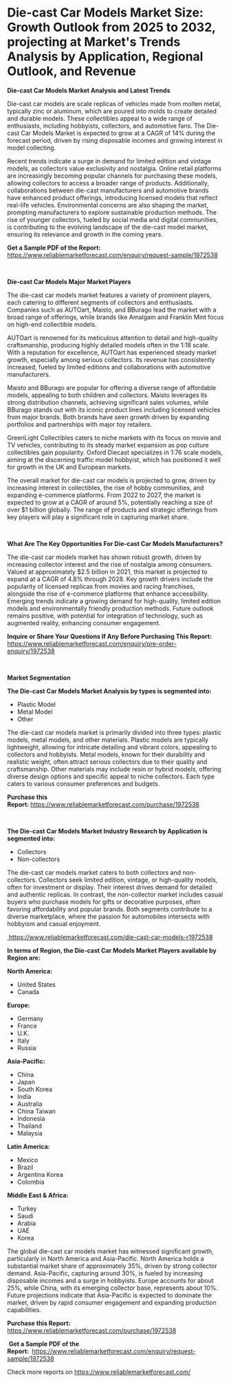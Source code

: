 <p><h1>Die-cast Car Models Market Size: Growth Outlook from 2025 to 2032, projecting at Market's Trends Analysis by Application, Regional Outlook, and Revenue</h1></p><p><strong>Die-cast Car Models Market Analysis and Latest Trends</strong></p>
<p><p>Die-cast car models are scale replicas of vehicles made from molten metal, typically zinc or aluminum, which are poured into molds to create detailed and durable models. These collectibles appeal to a wide range of enthusiasts, including hobbyists, collectors, and automotive fans. The Die-cast Car Models Market is expected to grow at a CAGR of 14% during the forecast period, driven by rising disposable incomes and growing interest in model collecting.</p><p>Recent trends indicate a surge in demand for limited edition and vintage models, as collectors value exclusivity and nostalgia. Online retail platforms are increasingly becoming popular channels for purchasing these models, allowing collectors to access a broader range of products. Additionally, collaborations between die-cast manufacturers and automotive brands have enhanced product offerings, introducing licensed models that reflect real-life vehicles. Environmental concerns are also shaping the market, prompting manufacturers to explore sustainable production methods. The rise of younger collectors, fueled by social media and digital communities, is contributing to the evolving landscape of the die-cast model market, ensuring its relevance and growth in the coming years.</p></p>
<p><strong>Get a Sample PDF of the Report:&nbsp;</strong> <a href="https://www.reliablemarketforecast.com/enquiry/request-sample/1972538?utm_campaign=3176&utm_medium=2&utm_source=Github&utm_content=ia&utm_term=06042025&utm_id=die-cast-car-models">https://www.reliablemarketforecast.com/enquiry/request-sample/1972538</a></p>
<p>&nbsp;</p>
<p><strong>Die-cast Car Models Major Market Players</strong></p>
<p><p>The die-cast car models market features a variety of prominent players, each catering to different segments of collectors and enthusiasts. Companies such as AUTOart, Maisto, and BBurago lead the market with a broad range of offerings, while brands like Amalgam and Franklin Mint focus on high-end collectible models. </p><p>AUTOart is renowned for its meticulous attention to detail and high-quality craftsmanship, producing highly detailed models often in the 1:18 scale. With a reputation for excellence, AUTOart has experienced steady market growth, especially among serious collectors. Its revenue has consistently increased, fueled by limited editions and collaborations with automotive manufacturers.</p><p>Maisto and BBurago are popular for offering a diverse range of affordable models, appealing to both children and collectors. Maisto leverages its strong distribution channels, achieving significant sales volumes, while BBurago stands out with its iconic product lines including licensed vehicles from major brands. Both brands have seen growth driven by expanding portfolios and partnerships with major toy retailers.</p><p>GreenLight Collectibles caters to niche markets with its focus on movie and TV vehicles, contributing to its steady market expansion as pop culture collectibles gain popularity. Oxford Diecast specializes in 1:76 scale models, aiming at the discerning traffic model hobbyist, which has positioned it well for growth in the UK and European markets.</p><p>The overall market for die-cast car models is projected to grow, driven by increasing interest in collectibles, the rise of hobby communities, and expanding e-commerce platforms. From 2022 to 2027, the market is expected to grow at a CAGR of around 5%, potentially reaching a size of over $1 billion globally. The range of products and strategic offerings from key players will play a significant role in capturing market share.</p></p>
<p>&nbsp;</p>
<p><strong>What Are The Key Opportunities For Die-cast Car Models Manufacturers?</strong></p>
<p><p>The die-cast car models market has shown robust growth, driven by increasing collector interest and the rise of nostalgia among consumers. Valued at approximately $2.5 billion in 2021, this market is projected to expand at a CAGR of 4.8% through 2028. Key growth drivers include the popularity of licensed replicas from movies and racing franchises, alongside the rise of e-commerce platforms that enhance accessibility. Emerging trends indicate a growing demand for high-quality, limited edition models and environmentally friendly production methods. Future outlook remains positive, with potential for integration of technology, such as augmented reality, enhancing consumer engagement.</p></p>
<p><strong>Inquire or Share Your Questions If Any Before Purchasing This Report:</strong> <a href="https://www.reliablemarketforecast.com/enquiry/pre-order-enquiry/1972538?utm_campaign=3176&utm_medium=2&utm_source=Github&utm_content=ia&utm_term=06042025&utm_id=die-cast-car-models">https://www.reliablemarketforecast.com/enquiry/pre-order-enquiry/1972538</a></p>
<p>&nbsp;</p>
<p><strong>Market Segmentation</strong></p>
<p><strong>The Die-cast Car Models Market Analysis by types is segmented into:</strong></p>
<p><ul><li>Plastic Model</li><li>Metal Model</li><li>Other</li></ul></p>
<p><p>The die-cast car models market is primarily divided into three types: plastic models, metal models, and other materials. Plastic models are typically lightweight, allowing for intricate detailing and vibrant colors, appealing to collectors and hobbyists. Metal models, known for their durability and realistic weight, often attract serious collectors due to their quality and craftsmanship. Other materials may include resin or hybrid models, offering diverse design options and specific appeal to niche collectors. Each type caters to various consumer preferences and budgets.</p></p>
<p><strong>Purchase this Report:&nbsp;</strong><a href="https://www.reliablemarketforecast.com/purchase/1972538?utm_campaign=3176&utm_medium=2&utm_source=Github&utm_content=ia&utm_term=06042025&utm_id=die-cast-car-models">https://www.reliablemarketforecast.com/purchase/1972538</a></p>
<p>&nbsp;</p>
<p><strong>The Die-cast Car Models Market Industry Research by Application is segmented into:</strong></p>
<p><ul><li>Collectors</li><li>Non-collectors</li></ul></p>
<p><p>The die-cast car models market caters to both collectors and non-collectors. Collectors seek limited edition, vintage, or high-quality models, often for investment or display. Their interest drives demand for detailed and authentic replicas. In contrast, the non-collector market includes casual buyers who purchase models for gifts or decorative purposes, often favoring affordability and popular brands. Both segments contribute to a diverse marketplace, where the passion for automobiles intersects with hobbyism and casual enjoyment.</p></p>
<p><a href="https://www.reliablemarketforecast.com/die-cast-car-models-r1972538?utm_campaign=3176&utm_medium=2&utm_source=Github&utm_content=ia&utm_term=06042025&utm_id=die-cast-car-models">&nbsp;https://www.reliablemarketforecast.com/die-cast-car-models-r1972538</a></p>
<p><strong>In terms of Region, the Die-cast Car Models Market Players available by Region are:</strong></p>
<p>
    <p> <strong> North America: </strong>
        <ul>
            <li>United States</li>
            <li>Canada</li>
        </ul>
        </p> 
    <p> <strong> Europe: </strong>
        <ul>
            <li>Germany</li>
            <li>France</li>
            <li>U.K.</li>
            <li>Italy</li>
            <li>Russia</li>
        </ul>
        </p> 
    <p> <strong> Asia-Pacific: </strong>
        <ul>
            <li>China</li>
            <li>Japan</li>
            <li>South Korea</li>
            <li>India</li>
            <li>Australia</li>
            <li>China Taiwan</li>
            <li>Indonesia</li>
            <li>Thailand</li>
            <li>Malaysia</li>
        </ul>
        </p> 
    <p> <strong> Latin America: </strong>
        <ul>
            <li>Mexico</li>
            <li>Brazil</li>
            <li>Argentina Korea</li>
            <li>Colombia</li>
        </ul>
        </p> 
    <p> <strong> Middle East & Africa: </strong>
        <ul>
            <li>Turkey</li>
            <li>Saudi</li>
            <li>Arabia</li>
            <li>UAE</li>
            <li>Korea</li>
        </ul>
    </p>
    </p>
<p><p>The global die-cast car models market has witnessed significant growth, particularly in North America and Asia-Pacific. North America holds a substantial market share of approximately 35%, driven by strong collector demand. Asia-Pacific, capturing around 30%, is fueled by increasing disposable incomes and a surge in hobbyists. Europe accounts for about 25%, while China, with its emerging collector base, represents about 10%. Future projections indicate that Asia-Pacific is expected to dominate the market, driven by rapid consumer engagement and expanding production capabilities.</p></p>
<p><strong>Purchase this Report: </strong><a href="https://www.reliablemarketforecast.com/purchase/1972538?utm_campaign=3176&utm_medium=2&utm_source=Github&utm_content=ia&utm_term=06042025&utm_id=die-cast-car-models">https://www.reliablemarketforecast.com/purchase/1972538</a></p>
<p>&nbsp;<strong>Get a Sample PDF of the Report:&nbsp;&nbsp;</strong><a href="https://www.reliablemarketforecast.com/enquiry/request-sample/1972538?utm_campaign=3176&utm_medium=2&utm_source=Github&utm_content=ia&utm_term=06042025&utm_id=die-cast-car-models">https://www.reliablemarketforecast.com/enquiry/request-sample/1972538</a></p>
<p><strong></strong></p>
<p>Check more reports on <a href="https://www.reliablemarketforecast.com/?utm_campaign=3176&utm_medium=2&utm_source=Github&utm_content=ia&utm_term=06042025&utm_id=die-cast-car-models">https://www.reliablemarketforecast.com/</a></p>